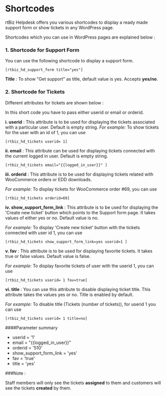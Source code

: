 # Shortcodes

rtBiz Helpdesk offers you various shortcodes to display a ready made support form or show tickets in any WordPress page.

Shortcodes which you can use in WordPress pages are explained below :


### 1. Shortcode for Support Form

You can use the following shortcode to display a support form.

```
[rtbiz_hd_support_form title="yes"]
```
**Title** : To show "Get support" as title, default value is yes. Accepts **yes/no**.

### 2. Shortcode for Tickets

Different attributes for tickets are shown below :

In this short code you have to pass either userid or email or orderid.

**i. userid** : This attribute is to be used for displaying the tickets associated with a particular user. Default is empty string.
*For example:* To show tickets for the user with an id of 1, you can use

``` [rtbiz_hd_tickets userid= 1] ```

**ii. email** : This attribute can be used for displaying tickets connected with the current logged in user. Default is empty string.

```[rtbiz_hd_tickets email="{{logged_in_user}}" ]```



**iii. orderid** : This attribute is to be used for displaying tickets related with WooCommerce orders or EDD downloads.

 *For example:* To display tickets for WooCommerce order #69, you can use

```[rtbiz_hd_tickets orderid=69]```

**iv. show_support_form_link** : This attribute is to be used for displaying the 'Create new ticket' button which points to the Support form page. It takes values of either yes or no. Default value is no.

*For example:* To display 'Create new ticket' button with the tickets connected with user id 1, you can use

```[rtbiz_hd_tickets show_support_form_link=yes userid=1 ] ```

**v. fav** : This attribute is to be used for displaying favorite tickets. It takes true or false values. Default value is false.

*For example:* To display favorite tickets of user with the userid 1, you can use

```[rtbiz_hd_tickets userid= 1 fav=true]```


**vi. title** : You can use this attribute to disable displaying ticket title. This attribute takes the values yes or no. Title is enabled by default.

*For example:* To disable title (Tickets (number of tickets)), for userid 1 you can use

```[rtbiz_hd_tickets userid= 1 title=no]```

####Parameter summary
* userid = '1'
* email = "{{logged_in_user}}"
* orderid = '510'
* show_support_form_link = 'yes'
* fav = 'true'
* title = 'yes'

###Note :

Staff members will only see the tickets **assigned** to them and customers will see the tickets **created** by them.
